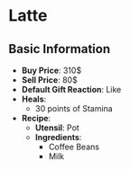 # Latte

## Basic Information

- **Buy Price**: 310$
- **Sell Price**: 80$
- **Default Gift Reaction**: Like
- **Heals**:
  - 30 points of Stamina
- **Recipe**:
  - **Utensil**: Pot
  - **Ingredients**:
    - Coffee Beans
    - Milk
